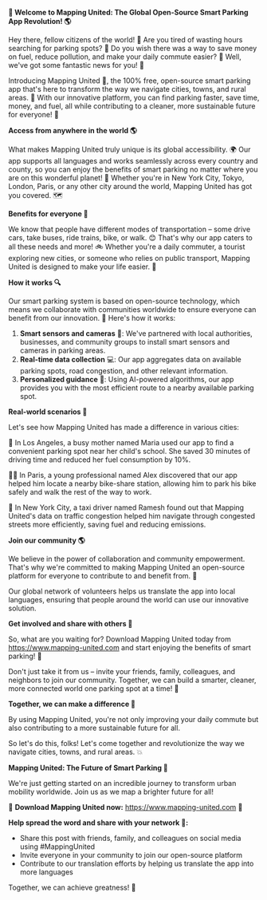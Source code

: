 **🚀 Welcome to Mapping United: The Global Open-Source Smart Parking App Revolution! 🌎**

Hey there, fellow citizens of the world! 👋 Are you tired of wasting hours searching for parking spots? 🤯 Do you wish there was a way to save money on fuel, reduce pollution, and make your daily commute easier? 🚀 Well, we've got some fantastic news for you! 🎉

Introducing Mapping United 🌟, the 100% free, open-source smart parking app that's here to transform the way we navigate cities, towns, and rural areas. 🌄 With our innovative platform, you can find parking faster, save time, money, and fuel, all while contributing to a cleaner, more sustainable future for everyone! 🌟

**Access from anywhere in the world 🌎**

What makes Mapping United truly unique is its global accessibility. 🌍 Our app supports all languages and works seamlessly across every country and county, so you can enjoy the benefits of smart parking no matter where you are on this wonderful planet! 🌈 Whether you're in New York City, Tokyo, London, Paris, or any other city around the world, Mapping United has got you covered. 🗺️

**Benefits for everyone 🤝**

We know that people have different modes of transportation – some drive cars, take buses, ride trains, bike, or walk. 😊 That's why our app caters to all these needs and more! 🚲 Whether you're a daily commuter, a tourist exploring new cities, or someone who relies on public transport, Mapping United is designed to make your life easier. 💪

**How it works 🔍**

Our smart parking system is based on open-source technology, which means we collaborate with communities worldwide to ensure everyone can benefit from our innovation. 🌟 Here's how it works:

1. **Smart sensors and cameras** 📸: We've partnered with local authorities, businesses, and community groups to install smart sensors and cameras in parking areas.
2. **Real-time data collection** 💻: Our app aggregates data on available parking spots, road congestion, and other relevant information.
3. **Personalized guidance** 📍: Using AI-powered algorithms, our app provides you with the most efficient route to a nearby available parking spot.

**Real-world scenarios 🌟**

Let's see how Mapping United has made a difference in various cities:

🌊 In Los Angeles, a busy mother named Maria used our app to find a convenient parking spot near her child's school. She saved 30 minutes of driving time and reduced her fuel consumption by 10%.

🚴‍♀️ In Paris, a young professional named Alex discovered that our app helped him locate a nearby bike-share station, allowing him to park his bike safely and walk the rest of the way to work.

🚌 In New York City, a taxi driver named Ramesh found out that Mapping United's data on traffic congestion helped him navigate through congested streets more efficiently, saving fuel and reducing emissions.

**Join our community 🌎**

We believe in the power of collaboration and community empowerment. That's why we're committed to making Mapping United an open-source platform for everyone to contribute to and benefit from. 💖

Our global network of volunteers helps us translate the app into local languages, ensuring that people around the world can use our innovative solution.

**Get involved and share with others 🤝**

So, what are you waiting for? Download Mapping United today from https://www.mapping-united.com and start enjoying the benefits of smart parking! 🚀

Don't just take it from us – invite your friends, family, colleagues, and neighbors to join our community. Together, we can build a smarter, cleaner, more connected world one parking spot at a time! 💪

**Together, we can make a difference 🌟**

By using Mapping United, you're not only improving your daily commute but also contributing to a more sustainable future for all.

So let's do this, folks! Let's come together and revolutionize the way we navigate cities, towns, and rural areas. 💥

**Mapping United: The Future of Smart Parking 🚀**

We're just getting started on an incredible journey to transform urban mobility worldwide. Join us as we map a brighter future for all!

🌟 **Download Mapping United now:** https://www.mapping-united.com 📲

**Help spread the word and share with your network 🤝:**

* Share this post with friends, family, and colleagues on social media using #MappingUnited
* Invite everyone in your community to join our open-source platform
* Contribute to our translation efforts by helping us translate the app into more languages

Together, we can achieve greatness! 💪